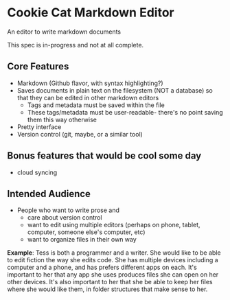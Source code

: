 # Cookie Cat Markdown Editor

An editor to write markdown documents

This spec is in-progress and not at all complete.

## Core Features

- Markdown (Github flavor, with syntax highlighting?)
- Saves documents in plain text on the filesystem (NOT a database) so that they can be edited in other markdown editors
    - Tags and metadata must be saved within the file
    - These tags/metadata must be user-readable- there's no point saving them this way otherwise
- Pretty interface
- Version control (git, maybe, or a similar tool)

## Bonus features that would be cool some day

- cloud syncing


## Intended Audience

- People who want to write prose and
  - care about version control
  - want to edit using multiple editors (perhaps on phone, tablet, computer, someone else's computer, etc)
  - want to organize files in their own way

**Example**: Tess is both a programmer and a writer. She would like to be able to edit fiction the way she edits code. She has multiple devices including a computer and a phone, and has prefers different apps on each. It's important to her that any app she uses produces files she can open on her other devices. It's also important to her that she be able to keep her files where she would like them, in folder structures that make sense to her.
